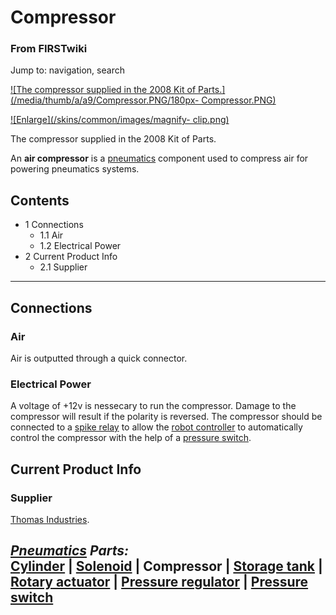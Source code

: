 # Compressor

### From FIRSTwiki

Jump to: navigation, search

[![The compressor supplied in the 2008 Kit of
Parts.](/media/thumb/a/a9/Compressor.PNG/180px-
Compressor.PNG)](Image:Compressor.PNG "The compressor supplied in
the 2008 Kit of Parts." )

[![Enlarge](/skins/common/images/magnify-
clip.png)](Image:Compressor.PNG "Enlarge" )

The compressor supplied in the 2008 Kit of Parts.

An **air compressor** is a [pneumatics](Pneumatics "Pneumatics" )
component used to compress air for powering pneumatics systems.

## Contents

  * 1 Connections
    * 1.1 Air
    * 1.2 Electrical Power
  * 2 Current Product Info
    * 2.1 Supplier  
---  
  

## Connections


### Air

Air is outputted through a quick connector.


### Electrical Power

A voltage of +12v is nessecary to run the compressor. Damage to the compressor
will result if the polarity is reversed. The compressor should be connected to
a [spike relay](Spike_relay "Spike relay" ) to allow the [robot
controller](Robot_controller "Robot controller" ) to automatically
control the compressor with the help of a [pressure
switch](Pressure_switch "Pressure switch" ).


## Current Product Info


### Supplier

[Thomas Industries](http://www.thomasind.com "http://www.thomasind.com" ).

  

_**[Pneumatics](Pneumatics "Pneumatics" ) Parts:**_  
[Cylinder](Cylinder "Cylinder" ) | [Solenoid](Solenoid
"Solenoid" ) | **Compressor** | [Storage tank](Storage_tank
"Storage tank" ) | [Rotary actuator](Rotary_actuator "Rotary
actuator" ) | [Pressure regulator](Pressure_regulator "Pressure
regulator" ) | [Pressure switch](Pressure_switch "Pressure switch"
)  
---  
  
